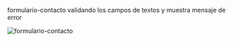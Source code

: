 formulario-contacto validando los campos de textos y muestra mensaje de error

![formulario-contacto](https://user-images.githubusercontent.com/66856814/90444856-05d88600-e0b5-11ea-8556-1bc7db1b6b11.jpg)
